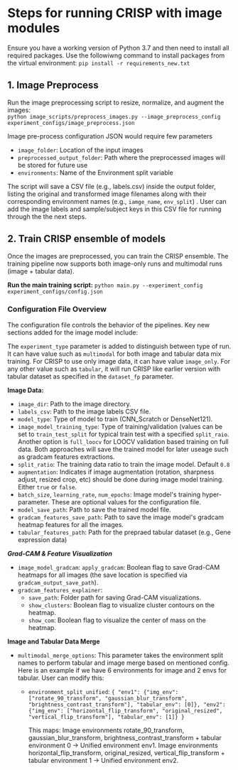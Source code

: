# Steps for running CRISP with image modules

Ensure you have a working version of Python 3.7 and then need to install all required packages. Use the followiwng command to install packages from the virtual environment:
`pip install -r requirements_new.txt`

## 1. Image Preprocess
Run the image preprocessing script to resize, normalize, and augment the images:\
`python image_scripts/preprocess_images.py --image_preprocess_config experiment_configs/image_preprocess.json`

Image pre-process configuration JSON would require few parameters
  - `image_folder`: Location of the input images
  - `preprocessed_output_folder`: Path where the preprocessed images will be stored for future use
  - `environments`: Name of the Environment split variable

The script will save a CSV file (e.g., labels.csv) inside the output folder, listing the original and transformed image filenames along with their corresponding environment names (e.g., `iamge_name`, `env_split`) . User can add the image labels and sample/subject keys in this CSV file for running through the the next steps. 

## 2. Train CRISP ensemble of models
Once the images are preprocessed, you can train the CRISP ensemble. The training pipeline now supports both image-only runs and multimodal runs (image + tabular data).

**Run the main training script:**
`python main.py --experiment_config experiment_configs/config.json`

### Configuration File Overview
The configuration file controls the behavior of the pipelines. Key new sections added for the image model include:

The `experiment_type` parameter is added to distinguish between type of run. It can have value such as `multimodal` for both image and tabular data mix training. For CRISP to use only image data, it can have value `image_only`. For any other value such as `tabular`, it will run CRISP like earlier version with tabular dataset as specified in the `dataset_fp` parameter.

**Image Data:** 
  - `image_dir`: Path to the image directory.
  - `labels_csv`: Path to the image labels CSV file.
  - `model_type`: Type of model to train (CNN_Scratch or DenseNet121).
  - `image_model_training_type`: Type of training/validation (values can be set to `train_test_split` for typical train test with a specified `split_raio`. Another option is `full_loocv` for LOOCV validation based training on full data. Both approaches will save the trained model for later useage such as gradcam features extractions.
  - `split_ratio`: The training data ratio to train the image model. Default `0.8`
  - `augmentation`: Indicates if image augmentation (rotation, sharpness adjust, resized crop, etc) should be done during image model training. Either `true` or `false`.
  - `batch_size`, `learning_rate`, `num_epochs`: Image model's training hyper-parameter. These are optional values for the configuration file.
  - `model_save_path`: Path to save the trained model file.
  - `gradcam_features_save_path`: Path to save the image model's gradcam heatmap features for all the images.
  - `tabular_features_path`: Path for the prepraed tabular dataset (e.g., Gene expression data)

***Grad-CAM & Feature Visualization***
- `image_model_gradcam`:
    `apply_gradcam`: Boolean flag to save Grad-CAM heatmaps for all images (the save location is specified via `gradcam_output_save_path`).
- `gradcam_features_explainer`:
    - `save_path`: Folder path for saving Grad-CAM visualizations.
    - `show_clusters`: Boolean flag to visualize cluster contours on the heatmap.
    - `show_com`: Boolean flag to visualize the center of mass on the heatmap.
 
**Image and Tabular Data Merge**
- `multimodal_merge_options`: This parameter takes the environment split names to perform tabular and image merge based on mentioned config. Here is an example if we have 6 environments for image and 2 envs for tabular. User can modify this:
  - `environment_split_unified`:
    `{
            "env1": {"img_env": ["rotate_90_transform", "gaussian_blur_transform", "brightness_contrast_transform"], "tabular_env": [0]},
            "env2": {"img_env": ["horizontal_flip_transform", "original_resized", "vertical_flip_transform"], "tabular_env": [1]}
        }`
    
    This maps:
    Image environments rotate_90_transform, gaussian_blur_transform, brightness_contrast_transform + tabular environment 0 → Unified environment env1.
    Image environments horizontal_flip_transform, original_resized, vertical_flip_transform + tabular environment 1 → Unified environment env2.
